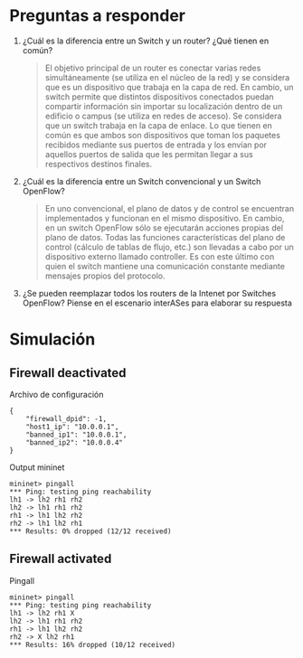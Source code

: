 # Preguntas a responder
1. ¿Cuál es la diferencia entre un Switch y un router? ¿Qué tienen en común?
    > El objetivo principal de un router es conectar varias redes simultáneamente (se utiliza en el núcleo de la red) y se considera que es un dispositivo que trabaja en la capa de red. En cambio, un switch permite que distintos dispositivos conectados puedan compartir información sin importar su localización dentro de un edificio o campus (se utiliza en redes de acceso). Se considera que un switch trabaja en la capa de enlace. Lo que tienen en común es que ambos son dispositivos que toman los paquetes recibidos mediante sus puertos de entrada y los envían por aquellos puertos de salida que les permitan llegar a sus respectivos destinos finales.
2. ¿Cuál es la diferencia entre un Switch convencional y un Switch OpenFlow?
    > En uno convencional, el plano de datos y de control se encuentran implementados y funcionan en el mismo dispositivo. En cambio, en un switch OpenFlow sólo se ejecutarán acciones propias del plano de datos. Todas las funciones características del plano de control (cálculo de tablas de flujo, etc.) son llevadas a cabo por un dispositivo externo llamado controller. Es con este último con quien el switch mantiene una comunicación constante mediante mensajes propios del protocolo.
3. ¿Se pueden reemplazar todos los routers de la Intenet por Switches OpenFlow? Piense en el escenario interASes para elaborar su respuesta
    > 

# Simulación

## Firewall deactivated

Archivo de configuración
```
{
    "firewall_dpid": -1,
    "host1_ip": "10.0.0.1",
    "banned_ip1": "10.0.0.1",
    "banned_ip2": "10.0.0.4"
}
```
Output mininet
```
mininet> pingall
*** Ping: testing ping reachability
lh1 -> lh2 rh1 rh2 
lh2 -> lh1 rh1 rh2 
rh1 -> lh1 lh2 rh2 
rh2 -> lh1 lh2 rh1 
*** Results: 0% dropped (12/12 received)
```

## Firewall activated

Pingall
```
mininet> pingall
*** Ping: testing ping reachability
lh1 -> lh2 rh1 X 
lh2 -> lh1 rh1 rh2 
rh1 -> lh1 lh2 rh2 
rh2 -> X lh2 rh1 
*** Results: 16% dropped (10/12 received)
```